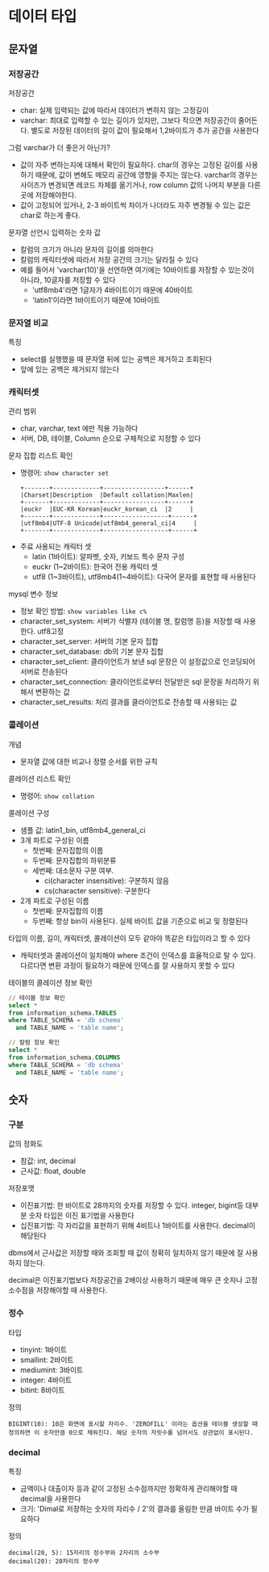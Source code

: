 # 데이터 타입
## 문자열
### 저장공간
저장공간
- char: 실제 입력되는 값에 따라서 데이터가 변하지 않는 고정길이
- varchar: 최대로 입력할 수 있는 길이가 있지만, 그보다 작으면 저장공간이 줄어든다. 별도로 저장된 데이터의 길이 값이 필요해서 1,2바이트가 추가 공간을 사용한다

그럼 varchar가 더 좋은거 아닌가?
- 값이 자주 변하는지에 대해서 확인이 필요하다. char의 경우는 고정된 길이를 사용하기 때문에, 값이 변해도 메모리 공간에 영향을 주지는 않는다. varchar의 경우는 사이즈가 변경되면 레코드 자체를 옮기거나, row column 값의 나머지 부분을 다른 곳에 저장해야한다. 
- 값이 고정되어 있거나, 2-3 바이트씩 차이가 나더라도 자주 변경될 수 있는 값은 char로 하는게 좋다.

문자열 선언시 입력하는 숫자 값
- 칼럼의 크기가 아니라 문자의 길이를 의마한다
- 칼럼의 캐릭터셋에 따라서 저장 공간의 크기는 달라질 수 있다
- 예를 들어서 'varchar(10)'을 선언하면 여기에는 10바이트를 저장할 수 있는것이 아니라, 10글자를 저장할 수 있다
   - 'utf8mb4'라면 1글자가 4바이트이기 때문에 40바이트
   - 'latin1'이라면 1바이트이기 때문에 10바이트

### 문자열 비교
특징
- select를 실행했을 때 문자열 뒤에 있는 공백은 제거하고 조회된다
- 앞에 있는 공백은 제거되지 않는다

### 캐릭터셋
관리 범위
- char, varchar, text 에만 적용 가능하다
- 서버, DB, 테이블, Column 순으로 구체적으로 지정할 수 있다

문자 집합 리스트 확인
- 명령어: `show character set`
    ```
    +-------+-------------+-----------------+------+
    |Charset|Description  |Default collation|Maxlen|
    +-------+-------------+-----------------+------+
    |euckr  |EUC-KR Korean|euckr_korean_ci  |2     |
    +-------+-------------+------------------+------+
    |utf8mb4|UTF-8 Unicode|utf8mb4_general_ci|4     |
    +-------+-------------+------------------+------+
    ```
- 주료 사용되는 캐릭터 셋
   - latin (1바이트): 알파벳, 숫자, 키보드 특수 문자 구성
   - euckr (1~2바이트): 한국어 전용 캐릭터 셋
   - utf8 (1~3바이트), utf8mb4(1~4바이트): 다국어 문자를 표현할 때 사용된다

mysql 변수 정보
- 정보 확인 방법: `show variables like c%`
- character_set_system: 서버가 식별자 (테이블 명, 칼럼명 등)을 저장할 때 사용한다. utf8고정
- character_set_server: 서버의 기본 문자 집합
- character_set_database: db의 기본 문자 집합
- character_set_client: 클라이언트가 보낸 sql 문장은 이 설정값으로 인코딩되어 서버로 전송된다
- character_set_connection: 클라이언트로부터 전달받은 sql 문장을 처리하기 위해서 변환하는 값
- character_set_results: 처리 결과를 클라이언트로 전송할 때 사용되는 값

### 콜레이션
개념
- 문자열 값에 대한 비교나 정렬 순서를 위한 규칙

콜레이션 리스트 확인
- 명령어: `show collation`

콜레이션 구성
- 샘플 값: latin1_bin, utf8mb4_general_ci
- 3개 파트로 구성된 이름
   - 첫번째: 문자집합의 이름
   - 두번째: 문자집합의 하위분류
   - 세번째: 대소문자 구분 여부. 
      - ci(character insensitive): 구분하지 않음
      - cs(character sensitive): 구분한다
- 2개 파트로 구성된 이름
   - 첫번째: 문자집합의 이름
   - 두번째: 항상 bin이 사용된다. 실제 바이트 값을 기준으로 비교 및 정렬된다

타입의 이름, 길이, 캐릭터셋, 콜레이션이 모두 같아야 똑같은 타입이라고 할 수 있다
- 캐릭터셋과 콜레이션이 일치해야 where 조건이 인덱스를 효율적으로 탈 수 있다. 다르다면 변환 과정이 필요하기 때문에 인덱스를 잘 사용하지 못할 수 있다

테이블의 콜레이션 정보 확인
```sql
// 테이블 정보 확인
select *
from information_schema.TABLES
where TABLE_SCHEMA = 'db schema'
  and TABLE_NAME = 'table name';

// 칼럼 정보 확인
select *
from information_schema.COLUMNS
where TABLE_SCHEMA = 'db schema'
  and TABLE_NAME = 'table name';
```

## 숫자
### 구분
값의 정화도
- 참값: int, decimal
- 근사값: float, double

저장포맷
- 이진표기법: 한 바이트로 28까지의 숫자를 저장할 수 있다. integer, bigint등 대부분 숫자 타입은 이진 표기법을 사용한다 
- 십진표기법: 각 자리값을 표현하기 위해 4비트나 1바이트를 사용한다. decimal이 해당된다

dbms에서 근사값은 저장할 때와 조회할 때 값이 정확히 일치하지 않기 때문에 잘 사용하지 않는다. 

decimal은 이진표기법보다 저장공간을 2배이상 사용하기 때문에 매우 큰 숫자나 고정 소수점을 저장해야할 때 사용한다.

### 정수
타입
- tinyint: 1바이트 
- smallint: 2바이트
- mediumint: 3바이트
- integer: 4바이트
- bitint: 8바이트

정의
```
BIGINT(10): 10은 화면에 표시할 자리수. 'ZEROFILL' 이라는 옵션을 테이블 생성할 때 정의하면 이 숫자만큼 0으로 채워진다. 해당 숫자의 자릿수를 넘어서도 상관없이 표시된다. 
```

### decimal
특징
- 금액이나 대출이자 등과 같이 고정된 소수점까지만 정확하게 관리해야할 때 decimal을 사용한다
- 크기: 'Dimal로 저장하는 숫자의 자리수 / 2'의 결과를 올림한 만큼 바이트 수가 필요하다

정의
```
decimal(20, 5): 15자리의 정수부와 2자리의 소수부
decimal(20): 20자리의 정수부
```

